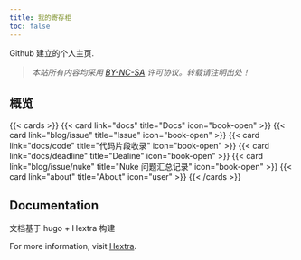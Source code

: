 ```yaml
---
title: 我的寄存柜
toc: false
---
```


Github 建立的个人主页.  


> _本站所有内容均采用 [BY-NC-SA](https://creativecommons.org/licenses/by-nc-sa/4.0/) 许可协议。转载请注明出处！_

## 概览

{{< cards >}}
  {{< card link="docs" title="Docs" icon="book-open" >}}
  {{< card link="blog/issue" title="Issue" icon="book-open" >}}
  {{< card link="docs/code" title="代码片段收录" icon="book-open" >}}
  {{< card link="docs/deadline" title="Dealine" icon="book-open" >}}
  {{< card link="blog/issue/nuke" title="Nuke 问题汇总记录" icon="book-open" >}}
  {{< card link="about" title="About" icon="user" >}}
{{< /cards >}}

## Documentation

文档基于 hugo + Hextra 构建

For more information, visit [Hextra](https://imfing.github.io/hextra/docs/).
